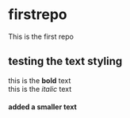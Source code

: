 # firstrepo
This is the first repo

## testing the text styling
this is the **bold** text <br>
this is the *italic* text

#### added a smaller text